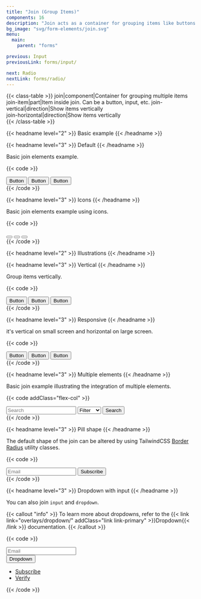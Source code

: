 ```yaml
---
title: "Join (Group Items)"
components: 16
description: "Join acts as a container for grouping items like buttons and inputs, applying border radius to the first and last items for horizontal or vertical lists."
bg_image: "svg/form-elements/join.svg"
menu:
  main:
    parent: "forms"

previous: Input
previousLink: forms/input/

next: Radio
nextLink: forms/radio/
---
```


<!-- Class table -->

{{< class-table >}}
join|component|Container for grouping multiple items
join-item|part|Item inside join. Can be a button, input, etc.
join-vertical|direction|Show items vertically  
join-horizontal|direction|Show items vertically  
{{< /class-table >}}

<!-------------------- Basic example -------------------->

{{< headname level="2" >}} Basic example {{< /headname >}}

<!-- Default -->

{{< headname level="3" >}} Default {{< /headname >}}

Basic join elements example.

{{< code >}}

<div class="join">
  <button class="btn btn-soft btn-primary join-item">Button</button>
  <button class="btn btn-soft btn-primary join-item">Button</button>
  <button class="btn btn-soft btn-primary join-item">Button</button>
</div>
{{< /code >}}

<!-- Icons -->

{{< headname level="3" >}} Icons {{< /headname >}}

Basic join elements example using icons.

{{< code >}}

<div class="join">
  <button class="btn btn-soft btn-primary btn-square join-item" aria-label="join"><span class="icon-[tabler--star]"></span></button>
  <button class="btn btn-soft btn-primary btn-square join-item" aria-label="join"><span class="icon-[tabler--star]"></span></button>
  <button class="btn btn-soft btn-primary btn-square join-item" aria-label="join"><span class="icon-[tabler--star]"></span></button>
</div>
{{< /code >}}

<!-------------------- Illustrations -------------------->

{{< headname level="2" >}} Illustrations {{< /headname >}}

<!-- Vertical -->

{{< headname level="3" >}} Vertical {{< /headname >}}

Group items vertically.

{{< code >}}

<div class="join join-vertical drop-shadow-sm">
  <button class="btn btn-soft btn-primary join-item">Button</button>
  <button class="btn btn-soft btn-primary join-item">Button</button>
  <button class="btn btn-soft btn-primary join-item">Button</button>
</div>
{{< /code >}}

<!-- Responsive -->

{{< headname level="3" >}} Responsive {{< /headname >}}

it's vertical on small screen and horizontal on large screen.

{{< code >}}

<div class="join max-sm:join-vertical">
  <button class="btn btn-soft btn-primary join-item">Button</button>
  <button class="btn btn-soft btn-primary join-item">Button</button>
  <button class="btn btn-soft btn-primary join-item">Button</button>
</div>
{{< /code >}}

<!-- Multiple elements -->

{{< headname level="3" >}} Multiple elements {{< /headname >}}

Basic join example illustrating the integration of multiple elements.

{{< code addClass="flex-col" >}}

<div class="join max-w-sm">
  <input class="input join-item" placeholder="Search" />
  <select class="select join-item" aria-label="select">
    <option disabled selected>Filter</option>
    <option>Sci-fi</option>
    <option>Drama</option>
    <option>Action</option>
  </select>
  <button class="btn btn-soft btn-primary join-item">Search</button>
</div>
{{< /code >}}

<!-- Pill shape -->

{{< headname level="3" >}} Pill shape {{< /headname >}}

The default shape of the join can be altered by using TailwindCSS <a href="https://tailwindcss.com/docs/border-radius" target="_blank" class="link link-primary">Border Radius</a> utility classes.

{{< code >}}

<div class="join">
  <input class="input join-item rounded-s-full" placeholder="Email" />
  <button class="btn btn-soft btn-primary join-item rounded-e-full">Subscribe</button>
</div>
{{< /code >}}

<!-- Dropdown with input -->

{{< headname level="3" >}} Dropdown with input {{< /headname >}}

You can also join `input` and `dropdown`.

{{< callout "info" >}}
To learn more about dropdowns, refer to the {{< link link="overlays/dropdown/" addClass="link link-primary" >}}Dropdown{{< /link >}} documentation.
{{< /callout >}}

{{< code >}}

<div class="join">
  <input class="input join-item shrink" placeholder="Email" />
  <div class="dropdown relative inline-flex max-sm:[--placement:bottom-end]">
    <button id="dropdown-input" type="button" class="dropdown-toggle btn btn-soft btn-primary join-item" aria-haspopup="menu" aria-expanded="false" aria-label="Dropdown">
      <span class="hidden sm:block">Dropdown</span>
      <span class="icon-[tabler--chevron-down] dropdown-open:rotate-180 size-4"></span>
    </button>
    <ul class="dropdown-menu dropdown-open:opacity-100 hidden" role="menu" aria-orientation="vertical" aria-labelledby="dropdown-input">
      <li><a class="dropdown-item" href="#">Subscribe</a></li>
      <li><a class="dropdown-item" href="#">Verify</a></li>
    </ul>
  </div>
</div>
{{< /code >}}
